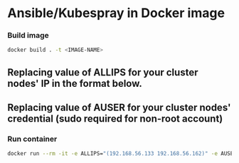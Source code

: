 # Ansible/Kubespray in Docker image

### Build image
```bash
docker build . -t <IMAGE-NAME>
```

## Replacing value of ALLIPS for your cluster nodes' IP in the format below.
## Replacing value of AUSER for your cluster nodes' credential (sudo required for non-root account)

### Run container
```bash
docker run --rm -it -e ALLIPS="(192.168.56.133 192.168.56.162)" -e AUSER=root <IMAGE-NAME>
```
